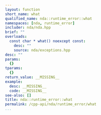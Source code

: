 ```yaml
---
layout: function
short_name: what
qualified_name: nda::runtime_error::what
namespaces: [nda, runtime_error]
includer: nda/nda.hpp
brief: ""
overloads:
  const char * what() noexcept const:
    desc: ""
    source: nda/exceptions.hpp
desc: ""
params:
  {}
tparams:
  {}
return_value: __MISSING__
example:
  desc: __MISSING__
  code: __MISSING__
see-also: []
title: nda::runtime_error::what
permalink: /cpp-api/nda/runtime_error/what
...
```


